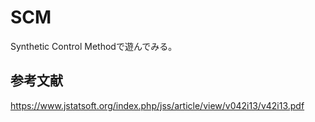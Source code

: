 # SCM
Synthetic Control Methodで遊んでみる。

## 参考文献
https://www.jstatsoft.org/index.php/jss/article/view/v042i13/v42i13.pdf 
